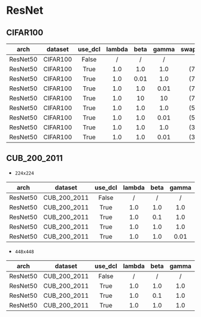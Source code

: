 
# ResNet

## CIFAR100

|   arch   |  dataset | use_dcl | lambda | beta | gamma | swap_size |  top1  |  top5  |
|:--------:|:--------:|:-------:|:------:|:----:|:-----:|:---------:|:------:|:------:|
| ResNet50 | CIFAR100 |  False  |    /   |   /  |   /   |     /     | 82.000 | 96.270 |
| ResNet50 | CIFAR100 |   True  |   1.0  |  1.0 |  1.0  |   (7,7)   | 82.580 | 96.630 |
| ResNet50 | CIFAR100 |   True  |   1.0  |  0.01 |  1.0  |   (7,7)   | 82.340 | 96.620 |
| ResNet50 | CIFAR100 |   True  |   1.0  |  1.0 |  0.01  |   (7,7)   | 82.780 | 96.620 |
| ResNet50 | CIFAR100 |   True  |   1.0  |  10  |   10  |   (7,7)   | 70.770 | 92.210 |
| ResNet50 | CIFAR100 |   True  |   1.0  |  1.0 |  1.0  |   (5,5)   | 82.950 | 96.590 |
| ResNet50 | CIFAR100 |   True  |   1.0  |  1.0 |  0.01  |   (5,5)   | 82.860 | 96.630 |
| ResNet50 | CIFAR100 |   True  |   1.0  |  1.0 |  1.0  |   (3,3)   | 82.890 | 96.460 |
| ResNet50 | CIFAR100 |   True  |   1.0  |  1.0 |  0.01  |   (3,3)   | 82.980 | 96.720 |

## CUB_200_2011

* `224x224`

|   arch   |    dataset   | use_dcl | lambda | beta | gamma | swap_size |  top1  |  top5  |
|:--------:|:------------:|:-------:|:------:|:----:|:-----:|:---------:|:------:|:------:|
| ResNet50 | CUB_200_2011 |  False  |    /   |   /  |   /   |     /     | 69.330 | 89.489 |
| ResNet50 | CUB_200_2011 |   True  |   1.0  |  1.0 |  1.0  |   (7,7)   | 69.900 | 90.249 |
| ResNet50 | CUB_200_2011 |   True  |   1.0  |  0.1 |  1.0  |   (5,5)   | 70.728 | 90.525 |
| ResNet50 | CUB_200_2011 |   True  |   1.0  |  1.0 |  1.0  |   (3,3)   | 71.936 | 90.956 |
| ResNet50 | CUB_200_2011 |   True  |   1.0  |  1.0 |  0.01 |   (3,3)   | 71.850 | 90.697 |

* `448x448`

|   arch   |    dataset   | use_dcl | lambda | beta | gamma | swap_size |  top1  |  top5  |
|:--------:|:------------:|:-------:|:------:|:----:|:-----:|:---------:|:------:|:------:|
| ResNet50 | CUB_200_2011 |  False  |    /   |   /  |   /   |     /     | 81.315 | 95.100 |
| ResNet50 | CUB_200_2011 |   True  |   1.0  |  1.0 |  1.0  |   (7,7)   | 83.558 | 95.842 |
| ResNet50 | CUB_200_2011 |   True  |   1.0  |  0.1 |  1.0  |   (5,5)   | 83.575 | 95.997 |
| ResNet50 | CUB_200_2011 |   True  |   1.0  |  1.0 |  1.0  |   (3,3)   | 83.075 | 95.842 |